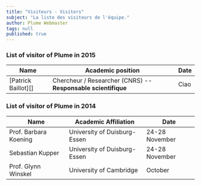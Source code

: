 ```yaml
---
title: "Visiteurs - Visitors"
subject: "La liste des visiteurs de l'équipe."
author: Plume Webmaster
tags: null
published: true
---
```


### List of visitor of Plume in 2015


Name  |  Academic position  |  Date
----  |  -----------------  |  ----
[Patrick Baillot][]    | Chercheur / Researcher (CNRS) -- **Responsable scientifique** | Ciao



### List of visitor of Plume in 2014

Name  |  Academic Affiliation  |  Date
----    |   -----------------    |    ----
Prof. Barbara Koening   |  University of Duisburg-Essen | 24-28 November
Sebastian Kupper  | University of Duisburg-Essen | 24-28 November
Prof. Glynn Winskel | University of Cambridge | October

